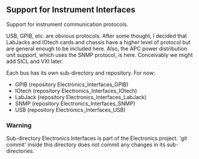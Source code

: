 ## Support for Instrument Interfaces

Support for instrument communication protocols.

USB, GPIB, etc. are obvious protocols.  After some thought, I decided that LabJacks and IOtech cards and chassis have a higher level of protocol but are general enough to be included here.  Also, the APC power distribution unit support, which uses the SNMP protocol, is here. Conceivably we might add SICL
and VXI later.

Each bus has its own sub-directory and repository.  For now:
* GPIB      \(repository Electronics_Interfaces_GPIB\)
* IOtech    \(repository Electronics_Interfaces_IOtech\)
* LabJack   \(repository Electronics_Interfaces_LabJack\)
* SNMP      \(repository Electronics_Interfaces_SNMP\)
* USB       \(repository Electronics_Interfaces_USB\)

### Warning

Sub-directory Electronics.Interfaces is part of the Electronics project.
'git commit' inside this directory does not commit any changes in its
sub-directories.
